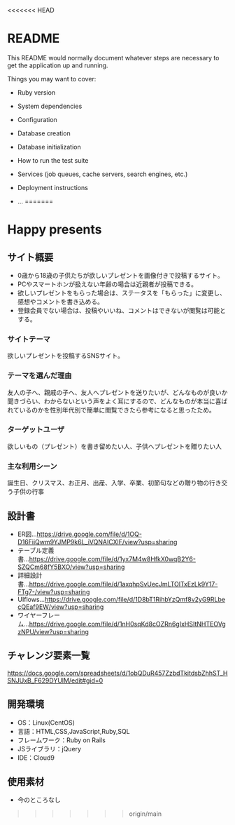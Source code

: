<<<<<<< HEAD
# README

This README would normally document whatever steps are necessary to get the
application up and running.

Things you may want to cover:

* Ruby version

* System dependencies

* Configuration

* Database creation

* Database initialization

* How to run the test suite

* Services (job queues, cache servers, search engines, etc.)

* Deployment instructions

* ...
=======
# Happy presents

## サイト概要
- 0歳から18歳の子供たちが欲しいプレゼントを画像付きで投稿するサイト。
- PCやスマートホンが扱えない年齢の場合は近親者が投稿できる。
- 欲しいプレゼントをもらった場合は、ステータスを「もらった」に変更し、感想やコメントを書き込める。
- 登録会員でない場合は、投稿やいいね、コメントはできないが閲覧は可能とする。

### サイトテーマ
欲しいプレゼントを投稿するSNSサイト。
 
### テーマを選んだ理由
友人の子へ、親戚の子へ、友人へプレゼントを送りたいが、どんなものが良いか聞きづらい、わからないという声をよく耳にするので、どんなものが本当に喜ばれているのかを性別年代別で簡単に閲覧できたら参考になると思ったため。

### ターゲットユーザ
欲しいもの（プレゼント）を書き留めたい人、子供へプレゼントを贈りたい人

### 主な利用シーン
誕生日、クリスマス、お正月、出産、入学、卒業、初節句などの贈り物の行き交う子供の行事

## 設計書
 - ER図...https://drive.google.com/file/d/1OQ-D16FiiQwm9YJMP9k6L_iVQNAICXlF/view?usp=sharing
 - テーブル定義書...https://drive.google.com/file/d/1yx7M4w8HfkX0wqB2Y6-SZQCm68fY5BXO/view?usp=sharing
 - 詳細設計書...https://drive.google.com/file/d/1axqhpSvUecJmLTOlTxEzLk9Y17-FTg7-/view?usp=sharing
 - UIflows...https://drive.google.com/file/d/1D8bT1RihbYzQmf8v2yG9RLbecQEaf9EW/view?usp=sharing
 - ワイヤーフレーム...https://drive.google.com/file/d/1nH0sqKd8cOZRn6gIxHSItNHTEOVgzNPU/view?usp=sharing
## チャレンジ要素一覧
https://docs.google.com/spreadsheets/d/1obQDuR457ZzbdTkitdsbZhhST_HSNJUxB_F629DYUlM/edit#gid=0

## 開発環境
- OS：Linux(CentOS)
- 言語：HTML,CSS,JavaScript,Ruby,SQL
- フレームワーク：Ruby on Rails
- JSライブラリ：jQuery
- IDE：Cloud9

## 使用素材
- 今のところなし
>>>>>>> origin/main
